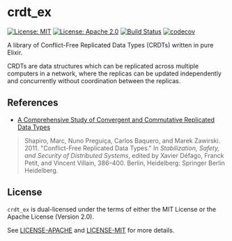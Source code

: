 # crdt_ex

[![License: MIT](https://img.shields.io/badge/License-MIT-yellow.svg)](https://opensource.org/licenses/MIT)
[![License: Apache 2.0](https://img.shields.io/badge/License-Apache%202.0-blue.svg)](https://opensource.org/licenses/Apache-2.0)
[![Build Status](https://travis-ci.org/jeffrey-xiao/crdt_ex.svg?branch=master)](https://travis-ci.org/jeffrey-xiao/crdt_ex)
[![codecov](https://codecov.io/gh/jeffrey-xiao/crdt_ex/branch/master/graph/badge.svg)](https://codecov.io/gh/jeffrey-xiao/crdt_ex)

A library of Conflict-Free Replicated Data Types (CRDTs) written in pure Elixir.

CRDTs are data structures which can be replicated across multiple computers in a network, where the
replicas can be updated independently and concurrently without coordination between the replicas.

## References

 - [A Comprehensive Study of Convergent and Commutative Replicated Data Types](https://link.springer.com/chapter/10.1007%2F978-3-642-24550-3_29)
 > Shapiro, Marc, Nuno Preguiça, Carlos Baquero, and Marek Zawirski. 2011. "Conflict-Free Replicated Data Types." In _Stabilization, Safety, and Security of Distributed Systems_, edited by Xavier Défago, Franck Petit, and Vincent Villain, 386–400. Berlin, Heidelberg: Springer Berlin Heidelberg.

## License

`crdt_ex` is dual-licensed under the terms of either the MIT License or the Apache License (Version
2.0).

See [LICENSE-APACHE](LICENSE-APACHE) and [LICENSE-MIT](LICENSE-MIT) for more details.
